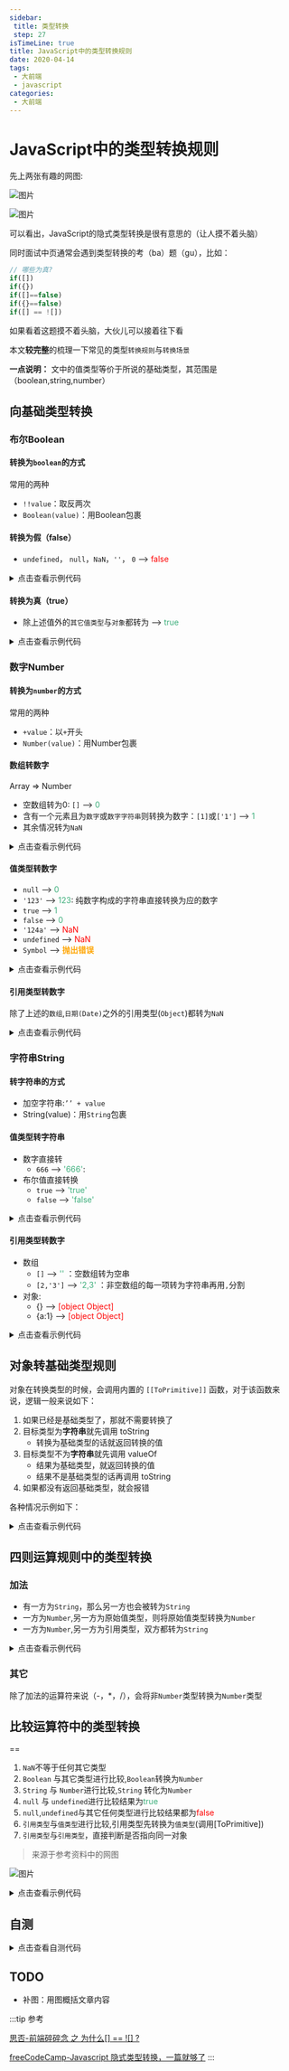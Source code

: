 ```yaml
---
sidebar:
 title: 类型转换
 step: 27
isTimeLine: true
title: JavaScript中的类型转换规则
date: 2020-04-14
tags:
 - 大前端
 - javascript
categories:
 - 大前端
---
```

# JavaScript中的类型转换规则
先上两张有趣的网图:

![图片](https://img.cdn.sugarat.top/mdImg/MTYyMzU5NTA3MzMwMA==623595073300)

![图片](https://img.cdn.sugarat.top/mdImg/MTYyMzU5NTExMzY2MQ==623595113661)

可以看出，JavaScript的隐式类型转换是很有意思的（让人摸不着头脑）

同时面试中页通常会遇到类型转换的考（ba）题（gu），比如：
```js
// 哪些为真?
if([])
if({})
if([]==false)
if({}==false)
if([] == ![])
```
如果看着这题摸不着头脑，大伙儿可以接着往下看

本文**较完整**的梳理一下常见的类型`转换规则`与`转换场景`

**一点说明：** 文中的值类型等价于所说的基础类型，其范围是（boolean,string,number）

## 向基础类型转换
### 布尔Boolean
#### 转换为`boolean`的方式
常用的两种
* `!!value`：取反两次
* `Boolean(value)`：用Boolean包裹

#### 转换为假（false）
* `undefined`， `null`，`NaN`，`''`， `0` --> <font color="red">false</font>

<details>
<summary>
点击查看示例代码
</summary>

```js
console.log(!!undefined);
console.log(!!null);
console.log(!!NaN);
console.log(Boolean(''));
console.log(Boolean(0)); 
```
</details>

#### 转换为真（true）
* 除上述值外的`其它值类型`与`对象`都转为 --> <font color="#3eaf7c">true</font>

<details>
<summary>
点击查看示例代码
</summary>

```js
console.log(!!{});
console.log(!![]);
console.log(!!new Date());
console.log(Boolean(1));
console.log(Boolean('123'));
```
</details>

### 数字Number
#### 转换为`number`的方式
常用的两种
* `+value`：以`+`开头
* `Number(value)`：用Number包裹


#### 数组转数字
Array => Number
* 空数组转为0: `[]` --> <font color="#3eaf7c">0</font>  
* 含有一个元素且为`数字`或`数字字符串`则转换为数字：`[1]`或`['1']` --> <font color="#3eaf7c">1</font> 
* 其余情况转为`NaN`

<details>
<summary>
点击查看示例代码
</summary>

```js
console.log(+[]); // 0
console.log(+[1]); // 1
console.log(Number(['1.23'])); // 1.23
console.log(Number([1,2])); // NaN
console.log(Number(['1',2])); // NaN
```
</details>

#### 值类型转数字
* `null` --> <font color="#3eaf7c">0</font>
* `'123'` --> <font color="#3eaf7c">123</font>: 纯数字构成的字符串直接转换为应的数字
* `true` --> <font color="#3eaf7c">1</font>
* `false` --> <font color="#3eaf7c">0</font>
* `'124a'` --> <font color="red">NaN</font> 
* `undefined` --> <font color="red">NaN</font> 
* `Symbol` --> <font color="orange">**抛出错误**</font> 

<details>
<summary>
点击查看示例代码
</summary>

```js
console.log(+null); // 0
console.log(+undefined); // NaN
console.log(+'123'); // 123
console.log(+'true'); // NaN
console.log(+true); // 1
console.log(+false);// 0
```
</details>

#### 引用类型转数字
除了上述的`数组`,`日期(Date)`之外的引用类型(`Object`)都转为`NaN`

<details>
<summary>
点击查看示例代码
</summary>

```js
console.log(+ new Date()); // 1623597270652
console.log(+ [1]); // 1
console.log(+ {}); // NaN
console.log(+ /\d/); // NaN
```
</details>

### 字符串String
#### 转字符串的方式
* 加空字符串:`’’ + value`
* String(value)：用`String`包裹

#### 值类型转字符串
* 数字直接转
  * `666` --> <font color="#3eaf7c">'666'</font>: 
* 布尔值直接转换
  * `true` --> <font color="#3eaf7c">'true'</font> 
  * `false` --> <font color="#3eaf7c">'false'</font> 

<details>
<summary>
点击查看示例代码
</summary>

```js
console.log(''+true); // 'true'
console.log(''+false); // 'false'
console.log(String(666)); // '666'
```
</details>

#### 引用类型转数字
* 数组
  * `[]` --> <font color="#3eaf7c">''</font> ：空数组转为空串
  * `[2,'3']` --> <font color="#3eaf7c">'2,3'</font> ：非空数组的每一项转为字符串再用`,`分割
* 对象:
  * {} --> <font color="red">[object Object]</font> 
  * {a:1} --> <font color="red">[object Object]</font> 

<details>
<summary>
点击查看示例代码
</summary>

```js
console.log(String([])); // ''
console.log(String([1,2,'3'])); // '1,2,3'
console.log(String({})); // '[object Object]'
console.log(String({a:1})); // '[object Object]'
```
</details>

## 对象转基础类型规则
对象在转换类型的时候，会调用内置的 `[[ToPrimitive]]` 函数，对于该函数来说，逻辑一般来说如下：

1. 如果已经是基础类型了，那就不需要转换了
2. 目标类型为**字符串**就先调用 toString
   * 转换为基础类型的话就返回转换的值
3. 目标类型不为**字符串**就先调用 valueOf
   * 结果为基础类型，就返回转换的值
   * 结果不是基础类型的话再调用 toString
4. 如果都没有返回基础类型，就会报错

各种情况示例如下：

<details>
<summary>
点击查看示例代码
</summary>

```js
const demo1 = {
    [Symbol.toPrimitive]: function () {
        return 2
    }
}
// 情况1
console.log(demo1 + 1); // 3

const demo2 = {
    toString() {
        return 'demo2'
    },
    valueOf() {
        return 20
    }
}
// 情况2
console.log(String(demo2)) // demo2

// 情况3-1
console.log(demo2 - 3); // 17

const demo3 = {
    toString() {
        return 30
    },
    valueOf() {
        return {}
    }
}
// 情况3-2
console.log(demo3 - 4); // 26

const demo4 = {
    toString() {
        return {}
    },
    valueOf() {
        return {}
    }
}
// 情况4
console.log(demo4 + 1); // 报错
```

</details>

## 四则运算规则中的类型转换
### 加法

* 有一方为`String`，那么另一方也会被转为`String`
* 一方为`Number`,另一方为原始值类型，则将原始值类型转换为`Number`
* 一方为`Number`,另一方为引用类型，双方都转为`String`

<details>
<summary>
点击查看示例代码
</summary>

```js
'123' + 4 // '1234'

123 + true // 124
123 + undefined // NaN
123 + null // 123

123 + [] //  '123'
123 + {} // '123[object Object]'
```
</details>

### 其它

除了加法的运算符来说（-，*，/），会将非`Number`类型转换为`Number`类型

## 比较运算符中的类型转换
==
1. `NaN`不等于任何其它类型
2. `Boolean` 与其它类型进行比较,`Boolean`转换为`Number`
3. `String` 与 `Number`进行比较,`String` 转化为`Number`
4. `null` 与 `undefined`进行比较结果为<font color="#3eaf7c">true</font> 
5. `null`,`undefined`与其它任何类型进行比较结果都为<font color="red">false</font> 
6. `引用类型`与`值类型`进行比较,引用类型先转换为`值类型`(调用[ToPrimitive])
7. `引用类型`与`引用类型`，直接判断是否指向同一对象

>来源于参考资料中的网图

![图片](https://img.cdn.sugarat.top/mdImg/MTU5OTQ2OTY5MzkzMQ==599469693931)

<details>
<summary>
点击查看示例代码
</summary>

```js
[]==![] // true
// [] == false  1. 根据运算符优先级 ![] --> false
// [] == 0      2. 上面规则2
// '' == 0      3. 上面规则6
//  0 == 0      4. 上面规则3
// 所以结果为true
```
</details>

## 自测
<details>
<summary>
点击查看自测代码
</summary>

```js
if ([]) console.log(1);             
if ({}) console.log(2);             
if ([] == false) console.log(3);    
if ({} == false) console.log(4);    
if ([] == ![]) console.log(5);      
if ({} == !{}) console.log(6);      
if ('' == false) console.log(7);    
if (false == 0) console.log(8);     
if (1 == true) console.log(9);      
if ('' == 0) console.log(10);       
if (NaN == NaN) console.log(11);    
if ([] == !true) console.log(12);   
if ([] == false) console.log(13);   
if ([] == 0) console.log(14);       
if (+0 == -0) console.log(15);      
if (NaN == false) console.log(16);  
```

```js
{ } +1              
1 + {}              
[] + 1              
1 + []              
[1, 2, 3] + 0       
[1, 2, 3] + '0'     
1 + '0'             
1 + 0               
1 + true            
1 + false           
'1' + true          
'1' + false         
![] + []            
1 - true            
'0' - 0             
0 - '1'             
false - true        
{ } -[]             
[] - {}             
false - []          
```
</details>


## TODO
* 补图：用图概括文章内容


:::tip 参考

[思否-前端碎碎念 之 为什么[] == ![] ?](https://segmentfault.com/a/1190000008594792)

[freeCodeCamp-Javascript 隐式类型转换，一篇就够了](https://chinese.freecodecamp.org/news/javascript-implicit-type-conversion/)
:::

<comment/>